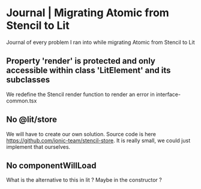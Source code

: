 # Journal | Migrating Atomic from Stencil to Lit

Journal of every problem I ran into while migrating Atomic from Stencil to Lit

## Property 'render' is protected and only accessible within class 'LitElement' and its subclasses

We redefine the Stencil render function to render an error in interface-common.tsx

## No @lit/store

We will have to create our own solution. Source code is here https://github.com/ionic-team/stencil-store. It is really small, we could just implement that ourselves.

## No componentWillLoad

What is the alternative to this in lit ? Maybe in the constructor ?

